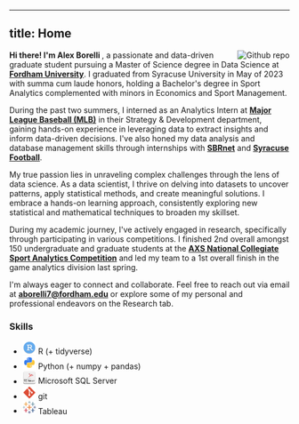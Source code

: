 ----
title: Home
---

[<img src="borelli2.png" style="max-width:25%;min-width:50px;float:right;" alt="Github repo" />](https://github.com/afborell)

<b> Hi there! I'm Alex Borelli </b>, a passionate and data-driven graduate student pursuing a Master of Science degree in Data Science at [__Fordham University__](https://www.fordham.edu/). I graduated from Syracuse University in May of 2023 with summa cum laude honors, holding a Bachelor's degree in Sport Analytics complemented with minors in Economics and Sport Management.

During the past two summers, I interned as an Analytics Intern at [__Major League Baseball (MLB)__](https://www.mlb.com/) in their Strategy & Development department, gaining hands-on experience in leveraging data to extract insights and inform data-driven decisions. I've also honed my data analysis and database management skills through internships with [__SBRnet__](https://sportsmarketanalytics.com/home.aspx?rs=nf) and [__Syracuse Football__](https://cuse.com/sports/football).

My true passion lies in unraveling complex challenges through the lens of data science. As a data scientist, I thrive on delving into datasets to uncover patterns, apply statistical methods, and create meaningful solutions. I embrace a hands-on learning approach, consistently exploring new statistical and mathematical techniques to broaden my skillset.

During my academic journey, I've actively engaged in research, specifically through participating in various competitions. I finished 2nd overall amongst 150 undergraduate and graduate students at the [__AXS National Collegiate Sport Analytics Competition__](https://news.syr.edu/blog/2023/03/01/falk-college-sport-analytics-students-continue-success-at-national-competitions/) and led my team to a 1st overall finish in the game analytics division last spring.

I'm always eager to connect and collaborate. Feel free to reach out via email at [__aborelli7@fordham.edu__](aborelli7@fordham.edu) or explore some of my personal and professional endeavors on the Research tab.

### Skills

- <img src="rstudio.png" style="max-width:5%;min-width:5px"> R (+ tidyverse)
- <img src="python.png" style="max-width:5%;min-width:5px"> Python (+ numpy + pandas)
- <img src="sql-server.png" style="max-width:5%;min-width:5px"> Microsoft SQL Server
- <img src="git.png" style="max-width:5%;min-width:5px"> git
- <img src="tableau.svg" style="max-width:5%;min-width:5px"> Tableau

